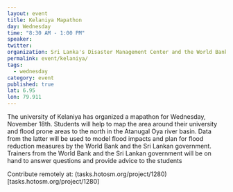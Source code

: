 ```yaml
---
layout: event
title: Kelaniya Mapathon 
day: Wednesday
time: "8:30 AM - 1:00 PM"
speaker: 
twitter: 
organization: Sri Lanka's Disaster Management Center and the World Bank's Global Facility for Disaster Reduction and Recovery (GFDRR)
permalink: event/kelaniya/
tags: 
  - wednesday
category: event
published: true
lat: 6.95
lon: 79.911
---
```


The university of Kelaniya has organized a mapathon for Wednesday, November 18th. Students will help to map the area around their university and flood prone areas to the north in the Atanugal Oya river basin. Data from the latter will be used to model flood impacts and plan for flood reduction measures by the World Bank and the Sri Lankan government. Trainers from the World Bank and the Sri Lankan government will be on hand to answer questions and provide advice to the students

Contribute remotely at: (tasks.hotosm.org/project/1280)[tasks.hotosm.org/project/1280]
